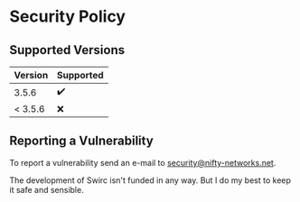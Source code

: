 # Security Policy #

## Supported Versions ##

| Version | Supported          |
| ------- | ------------------ |
| 3.5.6   | :heavy_check_mark: |
| < 3.5.6 | :x:                |

## Reporting a Vulnerability ##

To report a vulnerability send an e-mail to [security@nifty-networks.net](mailto:security@nifty-networks.net).

The development of Swirc isn't funded in any way. But I do my best to keep it safe and sensible.
